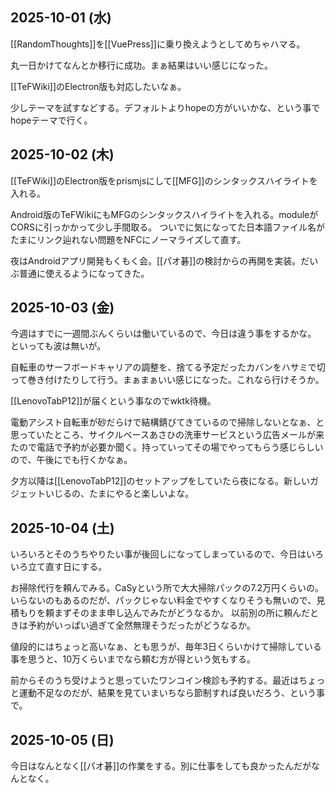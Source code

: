 ## 2025-10-01 (水)

[[RandomThoughts]]を[[VuePress]]に乗り換えようとしてめちゃハマる。

丸一日かけてなんとか移行に成功。まぁ結果はいい感じになった。

[[TeFWiki]]のElectron版も対応したいなぁ。

少しテーマを試すなどする。デフォルトよりhopeの方がいいかな、という事でhopeテーマで行く。

## 2025-10-02 (木)

[[TeFWiki]]のElectron版をprismjsにして[[MFG]]のシンタックスハイライトを入れる。

Android版のTeFWikiにもMFGのシンタックスハイライトを入れる。moduleがCORSに引っかかって少し手間取る。
ついでに気になってた日本語ファイル名がたまにリンク辿れない問題をNFCにノーマライズして直す。

夜はAndroidアプリ開発もくもく会。[[パオ碁]]の検討からの再開を実装。だいぶ普通に使えるようになってきた。

## 2025-10-03 (金)

今週はすでに一週間ぶんくらいは働いているので、今日は違う事をするかな。
といっても波は無いが。

自転車のサーフボードキャリアの調整を、捨てる予定だったカバンをハサミで切って巻き付けたりして行う。まぁまぁいい感じになった。これなら行けそうか。

[[LenovoTabP12]]が届くという事なのでwktk待機。

電動アシスト自転車が砂だらけで結構錆びてきているので掃除しないとなぁ、と思っていたところ、サイクルベースあさひの洗車サービスという広告メールが来たので電話で予約が必要か聞く。持っていってその場でやってもらう感じらしいので、午後にでも行くかなぁ。

夕方以降は[[LenovoTabP12]]のセットアップをしていたら夜になる。新しいガジェットいじるの、たまにやると楽しいよな。

## 2025-10-04 (土)

いろいろとそのうちやりたい事が後回しになってしまっているので、今日はいろいろ立て直す日にする。

お掃除代行を頼んでみる。CaSyという所で大大掃除パックの7.2万円くらいの。いらないのもあるのだが、パックじゃない料金でやすくなりそうも無いので、見積もりを頼まずそのまま申し込んでみたがどうなるか。
以前別の所に頼んだときは予約がいっぱい過ぎて全然無理そうだったがどうなるか。

値段的にはちょっと高いなぁ、とも思うが、毎年3日くらいかけて掃除している事を思うと、10万くらいまでなら頼む方が得という気もする。

前からそのうち受けようと思っていたワンコイン検診も予約する。最近はちょっと運動不足なのだが、結果を見ていまいちなら節制すれば良いだろう、という事で。

## 2025-10-05 (日)

今日はなんとなく[[パオ碁]]の作業をする。別に仕事をしても良かったんだがなんとなく。